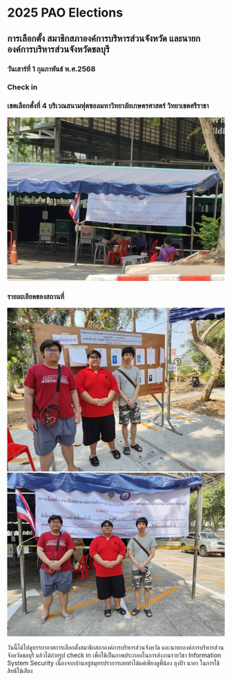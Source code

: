 # 2025 PAO Elections

## การเลือกตั้ง สมาชิกสภาองค์การบริหารส่วนจังหวัด และนายกองค์การบริหารส่วนจังหวัดชลบุรี 
### วันเสาร์ที่ 1 กุมภาพันธ์ พ.ศ.2568

### Check in
### เขตเลือกตั้งที่ 4 บริเวณสนามฟุตซอลมหาวิทยาลัยเกษตรศาสตร์ วิทยาเขตศรีราชา
![Image](MyIMG/pao_election_Station.jpg)

### รายละเอียดของสถานที่
![Image](MyIMG/pao_election_Pic1.jpg)
![Image](MyIMG/pao_election_Pic2.jpg)

วันนี้ได้ไปดูบรรยากาศการเลือกตั้งสมาชิกสภาองค์การบริหารส่วนจังหวัด และนายกองค์การบริหารส่วนจังหวัดชลบุรี แล้วได้ถ่ายรูป check in เพื่อใช้เป็นภาพประกอบในการส่งงานรายวิชา Information System Security เนื่องจากบ้านอยู่สมุทรปราการเลยทำได้แค่เพียงดูพี่น้อง ลุงป้า นาอา ในการใช้สิทธิใช้เสียง
